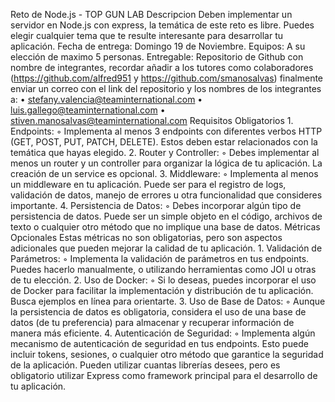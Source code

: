 Reto de Node.js - TOP GUN LAB
Descripcion
Deben implementar un servidor en Node.js con express, la temática de este reto es libre. Puedes elegir cualquier tema que te resulte interesante para desarrollar tu aplicación.
Fecha de entrega: Domingo 19 de Noviembre.
Equipos: A su elección de maximo 5 personas.
Entregable: Repositorio de Github con nombre de integrantes, recordar añadir a los tutores como colaboradores (https://github.com/alfred951 y https://github.com/smanosalvas) finalmente enviar un correo con el link del repositorio y los nombres de los integrantes a:
	•	stefany.valencia@teaminternational.com
	•	luis.gallego@teaminternational.com
	•	stiven.manosalvas@teaminternational.com
Requisitos Obligatorios
	1.	Endpoints:
	◦	Implementa al menos 3 endpoints con diferentes verbos HTTP (GET, POST, PUT, PATCH, DELETE). Estos deben estar relacionados con la temática que hayas elegido.
	2.	Router y Controller:
	◦	Debes implementar al menos un router y un controller para organizar la lógica de tu aplicación. La creación de un service es opcional.
	3.	Middleware:
	◦	Implementa al menos un middleware en tu aplicación. Puede ser para el registro de logs, validación de datos, manejo de errores u otra funcionalidad que consideres importante.
	4.	Persistencia de Datos:
	◦	Debes incorporar algún tipo de persistencia de datos. Puede ser un simple objeto en el código, archivos de texto o cualquier otro método que no implique una base de datos.
Métricas Opcionales
Estas métricas no son obligatorias, pero son aspectos adicionales que pueden mejorar la calidad de tu aplicación.
	1.	Validación de Parámetros:
	◦	Implementa la validación de parámetros en tus endpoints. Puedes hacerlo manualmente, o utilizando herramientas como JOI u otras de tu elección.
	2.	Uso de Docker:
	◦	Si lo deseas, puedes incorporar el uso de Docker para facilitar la implementación y distribución de tu aplicación. Busca ejemplos en línea para orientarte.
	3.	Uso de Base de Datos:
	◦	Aunque la persistencia de datos es obligatoria, considera el uso de una base de datos (de tu preferencia) para almacenar y recuperar información de manera más eficiente.
	4.	Autenticación de Seguridad:
	◦	Implementa algún mecanismo de autenticación de seguridad en tus endpoints. Esto puede incluir tokens, sesiones, o cualquier otro método que garantice la seguridad de la aplicación.
Pueden utilizar cuantas librerías desees, pero es obligatorio utilizar Express como framework principal para el desarrollo de tu aplicación.